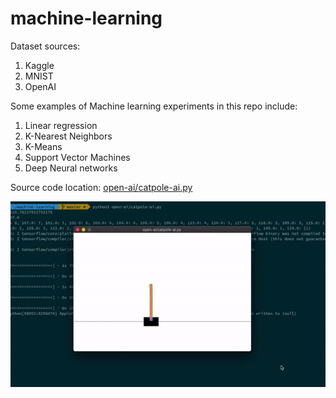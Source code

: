 # machine-learning

Dataset sources:
1. Kaggle
2. MNIST
3. OpenAI

Some examples of Machine learning experiments in this repo include:

1. Linear regression
2. K-Nearest Neighbors
3. K-Means
4. Support Vector Machines
5. Deep Neural networks

Source code location: [open-ai/catpole-ai.py](https://github.com/manavdahra/machine-learning/blob/master/open-ai/catpole-ai.py)

![Catpole Game using OpenAI](catpole.gif)